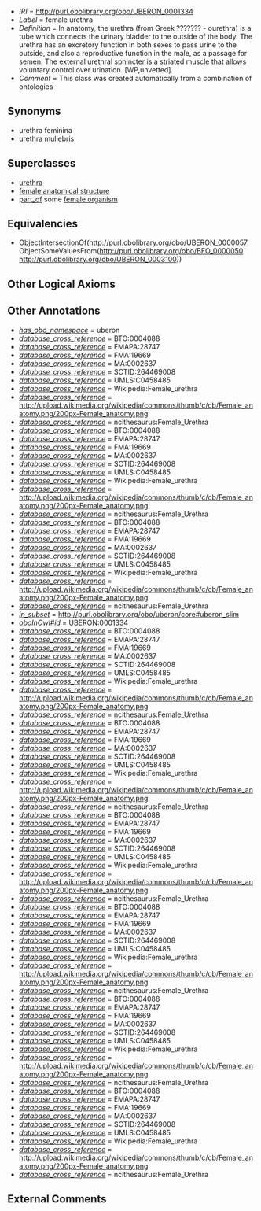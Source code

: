  * *IRI* = http://purl.obolibrary.org/obo/UBERON_0001334
 * *Label* = female urethra
 * *Definition* = In anatomy, the urethra (from Greek ??????? - ourethra) is a tube which connects the urinary bladder to the outside of the body. The urethra has an excretory function in both sexes to pass urine to the outside, and also a reproductive function in the male, as a passage for semen. The external urethral sphincter is a striated muscle that allows voluntary control over urination. [WP,unvetted].
 * *Comment* = This class was created automatically from a combination of ontologies

## Synonyms

 * urethra feminina
 * urethra muliebris

## Superclasses

 * [urethra](../../UBERON/57/UBERON_0000057.md)
 * [female anatomical structure](../../UBERON/04/UBERON_0014404.md)
 * [part_of](../../BFO/50/BFO_0000050.md) some [female organism](../../UBERON/00/UBERON_0003100.md)

## Equivalencies

 * ObjectIntersectionOf(<http://purl.obolibrary.org/obo/UBERON_0000057> ObjectSomeValuesFrom(<http://purl.obolibrary.org/obo/BFO_0000050> <http://purl.obolibrary.org/obo/UBERON_0003100>))

## Other Logical Axioms


## Other Annotations

 * *[has_obo_namespace](../../ce/oboInOwl#hasOBONamespace.md)* = uberon
 * *[database_cross_reference](../../ef/oboInOwl#hasDbXref.md)* = BTO:0004088
 * *[database_cross_reference](../../ef/oboInOwl#hasDbXref.md)* = EMAPA:28747
 * *[database_cross_reference](../../ef/oboInOwl#hasDbXref.md)* = FMA:19669
 * *[database_cross_reference](../../ef/oboInOwl#hasDbXref.md)* = MA:0002637
 * *[database_cross_reference](../../ef/oboInOwl#hasDbXref.md)* = SCTID:264469008
 * *[database_cross_reference](../../ef/oboInOwl#hasDbXref.md)* = UMLS:C0458485
 * *[database_cross_reference](../../ef/oboInOwl#hasDbXref.md)* = Wikipedia:Female_urethra
 * *[database_cross_reference](../../ef/oboInOwl#hasDbXref.md)* = http://upload.wikimedia.org/wikipedia/commons/thumb/c/cb/Female_anatomy.png/200px-Female_anatomy.png
 * *[database_cross_reference](../../ef/oboInOwl#hasDbXref.md)* = ncithesaurus:Female_Urethra
 * *[database_cross_reference](../../ef/oboInOwl#hasDbXref.md)* = BTO:0004088
 * *[database_cross_reference](../../ef/oboInOwl#hasDbXref.md)* = EMAPA:28747
 * *[database_cross_reference](../../ef/oboInOwl#hasDbXref.md)* = FMA:19669
 * *[database_cross_reference](../../ef/oboInOwl#hasDbXref.md)* = MA:0002637
 * *[database_cross_reference](../../ef/oboInOwl#hasDbXref.md)* = SCTID:264469008
 * *[database_cross_reference](../../ef/oboInOwl#hasDbXref.md)* = UMLS:C0458485
 * *[database_cross_reference](../../ef/oboInOwl#hasDbXref.md)* = Wikipedia:Female_urethra
 * *[database_cross_reference](../../ef/oboInOwl#hasDbXref.md)* = http://upload.wikimedia.org/wikipedia/commons/thumb/c/cb/Female_anatomy.png/200px-Female_anatomy.png
 * *[database_cross_reference](../../ef/oboInOwl#hasDbXref.md)* = ncithesaurus:Female_Urethra
 * *[database_cross_reference](../../ef/oboInOwl#hasDbXref.md)* = BTO:0004088
 * *[database_cross_reference](../../ef/oboInOwl#hasDbXref.md)* = EMAPA:28747
 * *[database_cross_reference](../../ef/oboInOwl#hasDbXref.md)* = FMA:19669
 * *[database_cross_reference](../../ef/oboInOwl#hasDbXref.md)* = MA:0002637
 * *[database_cross_reference](../../ef/oboInOwl#hasDbXref.md)* = SCTID:264469008
 * *[database_cross_reference](../../ef/oboInOwl#hasDbXref.md)* = UMLS:C0458485
 * *[database_cross_reference](../../ef/oboInOwl#hasDbXref.md)* = Wikipedia:Female_urethra
 * *[database_cross_reference](../../ef/oboInOwl#hasDbXref.md)* = http://upload.wikimedia.org/wikipedia/commons/thumb/c/cb/Female_anatomy.png/200px-Female_anatomy.png
 * *[database_cross_reference](../../ef/oboInOwl#hasDbXref.md)* = ncithesaurus:Female_Urethra
 * *[in_subset](../../et/oboInOwl#inSubset.md)* = http://purl.obolibrary.org/obo/uberon/core#uberon_slim
 * *[oboInOwl#id](../../id/oboInOwl#id.md)* = UBERON:0001334
 * *[database_cross_reference](../../ef/oboInOwl#hasDbXref.md)* = BTO:0004088
 * *[database_cross_reference](../../ef/oboInOwl#hasDbXref.md)* = EMAPA:28747
 * *[database_cross_reference](../../ef/oboInOwl#hasDbXref.md)* = FMA:19669
 * *[database_cross_reference](../../ef/oboInOwl#hasDbXref.md)* = MA:0002637
 * *[database_cross_reference](../../ef/oboInOwl#hasDbXref.md)* = SCTID:264469008
 * *[database_cross_reference](../../ef/oboInOwl#hasDbXref.md)* = UMLS:C0458485
 * *[database_cross_reference](../../ef/oboInOwl#hasDbXref.md)* = Wikipedia:Female_urethra
 * *[database_cross_reference](../../ef/oboInOwl#hasDbXref.md)* = http://upload.wikimedia.org/wikipedia/commons/thumb/c/cb/Female_anatomy.png/200px-Female_anatomy.png
 * *[database_cross_reference](../../ef/oboInOwl#hasDbXref.md)* = ncithesaurus:Female_Urethra
 * *[database_cross_reference](../../ef/oboInOwl#hasDbXref.md)* = BTO:0004088
 * *[database_cross_reference](../../ef/oboInOwl#hasDbXref.md)* = EMAPA:28747
 * *[database_cross_reference](../../ef/oboInOwl#hasDbXref.md)* = FMA:19669
 * *[database_cross_reference](../../ef/oboInOwl#hasDbXref.md)* = MA:0002637
 * *[database_cross_reference](../../ef/oboInOwl#hasDbXref.md)* = SCTID:264469008
 * *[database_cross_reference](../../ef/oboInOwl#hasDbXref.md)* = UMLS:C0458485
 * *[database_cross_reference](../../ef/oboInOwl#hasDbXref.md)* = Wikipedia:Female_urethra
 * *[database_cross_reference](../../ef/oboInOwl#hasDbXref.md)* = http://upload.wikimedia.org/wikipedia/commons/thumb/c/cb/Female_anatomy.png/200px-Female_anatomy.png
 * *[database_cross_reference](../../ef/oboInOwl#hasDbXref.md)* = ncithesaurus:Female_Urethra
 * *[database_cross_reference](../../ef/oboInOwl#hasDbXref.md)* = BTO:0004088
 * *[database_cross_reference](../../ef/oboInOwl#hasDbXref.md)* = EMAPA:28747
 * *[database_cross_reference](../../ef/oboInOwl#hasDbXref.md)* = FMA:19669
 * *[database_cross_reference](../../ef/oboInOwl#hasDbXref.md)* = MA:0002637
 * *[database_cross_reference](../../ef/oboInOwl#hasDbXref.md)* = SCTID:264469008
 * *[database_cross_reference](../../ef/oboInOwl#hasDbXref.md)* = UMLS:C0458485
 * *[database_cross_reference](../../ef/oboInOwl#hasDbXref.md)* = Wikipedia:Female_urethra
 * *[database_cross_reference](../../ef/oboInOwl#hasDbXref.md)* = http://upload.wikimedia.org/wikipedia/commons/thumb/c/cb/Female_anatomy.png/200px-Female_anatomy.png
 * *[database_cross_reference](../../ef/oboInOwl#hasDbXref.md)* = ncithesaurus:Female_Urethra
 * *[database_cross_reference](../../ef/oboInOwl#hasDbXref.md)* = BTO:0004088
 * *[database_cross_reference](../../ef/oboInOwl#hasDbXref.md)* = EMAPA:28747
 * *[database_cross_reference](../../ef/oboInOwl#hasDbXref.md)* = FMA:19669
 * *[database_cross_reference](../../ef/oboInOwl#hasDbXref.md)* = MA:0002637
 * *[database_cross_reference](../../ef/oboInOwl#hasDbXref.md)* = SCTID:264469008
 * *[database_cross_reference](../../ef/oboInOwl#hasDbXref.md)* = UMLS:C0458485
 * *[database_cross_reference](../../ef/oboInOwl#hasDbXref.md)* = Wikipedia:Female_urethra
 * *[database_cross_reference](../../ef/oboInOwl#hasDbXref.md)* = http://upload.wikimedia.org/wikipedia/commons/thumb/c/cb/Female_anatomy.png/200px-Female_anatomy.png
 * *[database_cross_reference](../../ef/oboInOwl#hasDbXref.md)* = ncithesaurus:Female_Urethra
 * *[database_cross_reference](../../ef/oboInOwl#hasDbXref.md)* = BTO:0004088
 * *[database_cross_reference](../../ef/oboInOwl#hasDbXref.md)* = EMAPA:28747
 * *[database_cross_reference](../../ef/oboInOwl#hasDbXref.md)* = FMA:19669
 * *[database_cross_reference](../../ef/oboInOwl#hasDbXref.md)* = MA:0002637
 * *[database_cross_reference](../../ef/oboInOwl#hasDbXref.md)* = SCTID:264469008
 * *[database_cross_reference](../../ef/oboInOwl#hasDbXref.md)* = UMLS:C0458485
 * *[database_cross_reference](../../ef/oboInOwl#hasDbXref.md)* = Wikipedia:Female_urethra
 * *[database_cross_reference](../../ef/oboInOwl#hasDbXref.md)* = http://upload.wikimedia.org/wikipedia/commons/thumb/c/cb/Female_anatomy.png/200px-Female_anatomy.png
 * *[database_cross_reference](../../ef/oboInOwl#hasDbXref.md)* = ncithesaurus:Female_Urethra
 * *[database_cross_reference](../../ef/oboInOwl#hasDbXref.md)* = BTO:0004088
 * *[database_cross_reference](../../ef/oboInOwl#hasDbXref.md)* = EMAPA:28747
 * *[database_cross_reference](../../ef/oboInOwl#hasDbXref.md)* = FMA:19669
 * *[database_cross_reference](../../ef/oboInOwl#hasDbXref.md)* = MA:0002637
 * *[database_cross_reference](../../ef/oboInOwl#hasDbXref.md)* = SCTID:264469008
 * *[database_cross_reference](../../ef/oboInOwl#hasDbXref.md)* = UMLS:C0458485
 * *[database_cross_reference](../../ef/oboInOwl#hasDbXref.md)* = Wikipedia:Female_urethra
 * *[database_cross_reference](../../ef/oboInOwl#hasDbXref.md)* = http://upload.wikimedia.org/wikipedia/commons/thumb/c/cb/Female_anatomy.png/200px-Female_anatomy.png
 * *[database_cross_reference](../../ef/oboInOwl#hasDbXref.md)* = ncithesaurus:Female_Urethra

## External Comments

